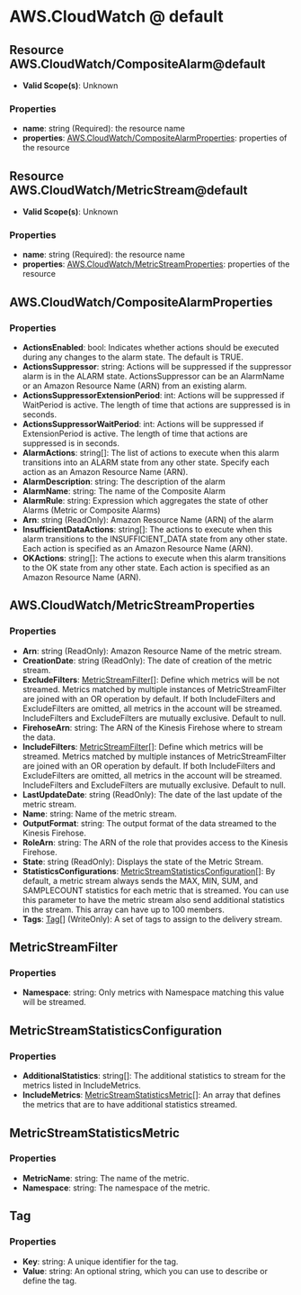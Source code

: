# AWS.CloudWatch @ default

## Resource AWS.CloudWatch/CompositeAlarm@default
* **Valid Scope(s)**: Unknown
### Properties
* **name**: string (Required): the resource name
* **properties**: [AWS.CloudWatch/CompositeAlarmProperties](#awscloudwatchcompositealarmproperties): properties of the resource

## Resource AWS.CloudWatch/MetricStream@default
* **Valid Scope(s)**: Unknown
### Properties
* **name**: string (Required): the resource name
* **properties**: [AWS.CloudWatch/MetricStreamProperties](#awscloudwatchmetricstreamproperties): properties of the resource

## AWS.CloudWatch/CompositeAlarmProperties
### Properties
* **ActionsEnabled**: bool: Indicates whether actions should be executed during any changes to the alarm state. The default is TRUE.
* **ActionsSuppressor**: string: Actions will be suppressed if the suppressor alarm is in the ALARM state. ActionsSuppressor can be an AlarmName or an Amazon Resource Name (ARN) from an existing alarm. 
* **ActionsSuppressorExtensionPeriod**: int: Actions will be suppressed if WaitPeriod is active. The length of time that actions are suppressed is in seconds.
* **ActionsSuppressorWaitPeriod**: int: Actions will be suppressed if ExtensionPeriod is active. The length of time that actions are suppressed is in seconds.
* **AlarmActions**: string[]: The list of actions to execute when this alarm transitions into an ALARM state from any other state. Specify each action as an Amazon Resource Name (ARN).
* **AlarmDescription**: string: The description of the alarm
* **AlarmName**: string: The name of the Composite Alarm
* **AlarmRule**: string: Expression which aggregates the state of other Alarms (Metric or Composite Alarms)
* **Arn**: string (ReadOnly): Amazon Resource Name (ARN) of the alarm
* **InsufficientDataActions**: string[]: The actions to execute when this alarm transitions to the INSUFFICIENT_DATA state from any other state. Each action is specified as an Amazon Resource Name (ARN).
* **OKActions**: string[]: The actions to execute when this alarm transitions to the OK state from any other state. Each action is specified as an Amazon Resource Name (ARN).

## AWS.CloudWatch/MetricStreamProperties
### Properties
* **Arn**: string (ReadOnly): Amazon Resource Name of the metric stream.
* **CreationDate**: string (ReadOnly): The date of creation of the metric stream.
* **ExcludeFilters**: [MetricStreamFilter](#metricstreamfilter)[]: Define which metrics will be not streamed. Metrics matched by multiple instances of MetricStreamFilter are joined with an OR operation by default. If both IncludeFilters and ExcludeFilters are omitted, all metrics in the account will be streamed. IncludeFilters and ExcludeFilters are mutually exclusive. Default to null.
* **FirehoseArn**: string: The ARN of the Kinesis Firehose where to stream the data.
* **IncludeFilters**: [MetricStreamFilter](#metricstreamfilter)[]: Define which metrics will be streamed. Metrics matched by multiple instances of MetricStreamFilter are joined with an OR operation by default. If both IncludeFilters and ExcludeFilters are omitted, all metrics in the account will be streamed. IncludeFilters and ExcludeFilters are mutually exclusive. Default to null.
* **LastUpdateDate**: string (ReadOnly): The date of the last update of the metric stream.
* **Name**: string: Name of the metric stream.
* **OutputFormat**: string: The output format of the data streamed to the Kinesis Firehose.
* **RoleArn**: string: The ARN of the role that provides access to the Kinesis Firehose.
* **State**: string (ReadOnly): Displays the state of the Metric Stream.
* **StatisticsConfigurations**: [MetricStreamStatisticsConfiguration](#metricstreamstatisticsconfiguration)[]: By default, a metric stream always sends the MAX, MIN, SUM, and SAMPLECOUNT statistics for each metric that is streamed. You can use this parameter to have the metric stream also send additional statistics in the stream. This array can have up to 100 members.
* **Tags**: [Tag](#tag)[] (WriteOnly): A set of tags to assign to the delivery stream.

## MetricStreamFilter
### Properties
* **Namespace**: string: Only metrics with Namespace matching this value will be streamed.

## MetricStreamStatisticsConfiguration
### Properties
* **AdditionalStatistics**: string[]: The additional statistics to stream for the metrics listed in IncludeMetrics.
* **IncludeMetrics**: [MetricStreamStatisticsMetric](#metricstreamstatisticsmetric)[]: An array that defines the metrics that are to have additional statistics streamed.

## MetricStreamStatisticsMetric
### Properties
* **MetricName**: string: The name of the metric.
* **Namespace**: string: The namespace of the metric.

## Tag
### Properties
* **Key**: string: A unique identifier for the tag.
* **Value**: string: An optional string, which you can use to describe or define the tag.

